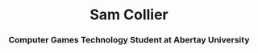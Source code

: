 <center> <h1>Sam Collier</h1> </center>
<center><h3>Computer Games Technology Student at Abertay University</h3></center>

